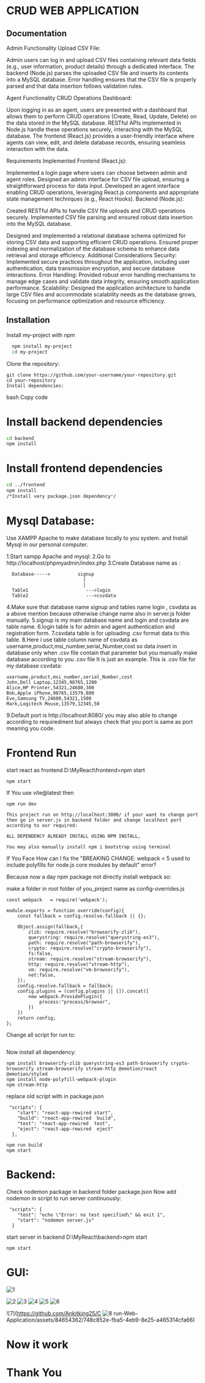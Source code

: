 
# CRUD WEB APPLICATION


## Documentation

Admin Functionality
Upload CSV File:

Admin users can log in and upload CSV files containing relevant data fields (e.g., user information, product details) through a dedicated interface.
The backend (Node.js) parses the uploaded CSV file and inserts its contents into a MySQL database.
Error handling ensures that the CSV file is properly parsed and that data insertion follows validation rules.

Agent Functionality
CRUD Operations Dashboard:

Upon logging in as an agent, users are presented with a dashboard that allows them to perform CRUD operations (Create, Read, Update, Delete) on the data stored in the MySQL database.
RESTful APIs implemented in Node.js handle these operations securely, interacting with the MySQL database.
The frontend (React.js) provides a user-friendly interface where agents can view, edit, and delete database records, ensuring seamless interaction with the data.


Requirements Implemented
Frontend (React.js):

Implemented a login page where users can choose between admin and agent roles.
Designed an admin interface for CSV file upload, ensuring a straightforward process for data input.
Developed an agent interface enabling CRUD operations, leveraging React.js components and appropriate state management techniques (e.g., React Hooks).
Backend (Node.js):

Created RESTful APIs to handle CSV file uploads and CRUD operations securely.
Implemented CSV file parsing and ensured robust data insertion into the MySQL database.


Designed and implemented a relational database schema optimized for storing CSV data and supporting efficient CRUD operations.
Ensured proper indexing and normalization of the database schema to enhance data retrieval and storage efficiency.
Additional Considerations
Security: Implemented secure practices throughout the application, including user authentication, data transmission encryption, and secure database interactions.
Error Handling: Provided robust error handling mechanisms to manage edge cases and validate data integrity, ensuring smooth application performance.
Scalability: Designed the application architecture to handle large CSV files and accommodate scalability needs as the database grows, focusing on performance optimization and resource efficiency.



## Installation

Install my-project with npm

```bash
  npm install my-project
  cd my-project
```
Clone the repository:

```
git clone https://github.com/your-username/your-repository.git
cd your-repository
Install dependencies:
```
bash
Copy code
# Install backend dependencies
```bash
cd backend
npm install
```
# Install frontend dependencies
```bash
cd ../frontend
npm install
/*Install very package.json dependency*/
```


# Mysql Database:

Use XAMPP Apache to make database locally to you system.
and Install Mysql in our personal computer.

1.Start xampp Apache and mysql:
2.Go to http://localhost/phpmyadmin/index.php
3.Create Database name as :
```
  Database----->          signup
                            |
                            |
  Table1                     --->login
  Table2                     --->csvdata
```

4.Make sure that database name signup and tables name login , csvdata as a above mention because otherwise change name also in server.js folder manually.
5.signup is my main database name and login and csvdata are table name.
6.login table is for admin and agent authentication and registration form.
7.csvdata table is for uploading .csv format data to this table.
8.Here i use table column name of csvdata as username,product,msi_number,serial_Number,cost so data insert in database only when .csv file contain that parameter but you manually make database according to you .csv file It is just an example.
This is .csv file for my database csvdata:
```
username,product,msi_number,serial_Number,cost
John,Dell Laptop,12345,98765,1200
Alice,HP Printer,54321,24680,300
Bob,Apple iPhone,98765,13579,800
Eve,Samsung TV,24680,54321,1500
Mark,Logitech Mouse,13579,12345,50
```
9.Default port is http://localhost:8080/ you may also able to change according to requiredment but always check that you port is same as port meaning you code.
# Frontend Run

start react as frontend D:\MyReact\frontend>npm start
```
npm start 
```

If You use vite@latest then

```
npm run dev
```
```
This project run on http://localhost:3000/ if your want to change port then go in server.js in backend folder and change localhost port according to our required:
```

```
ALL DEPENDENCY ALREADY INSTALL USING NPM INSTALL,

You may also manually install npm i bootstrap using terminal 
```

If You Face How can I fix the "BREAKING CHANGE: webpack < 5 used to include polyfills for node.js core modules by default" error?

Because now a day npm package not directly install webpack so:

make a folder in root folder of you_project name as config-overrides.js

```
const webpack   = require('webpack');

module.exports = function override(config){
    const fallback = config.resolve.fallback || {};

    Object.assign(fallback,{
        zlib: require.resolve("browserify-zlib"),
        querystring: require.resolve("querystring-es3"),
        path: require.resolve("path-browserify"),
        crypto: require.resolve("crypto-browserify"),
        fs:false,
        stream: require.resolve("stream-browserify"),
        http: require.resolve("stream-http"),
        vm: require.resolve("vm-browserify"),
        net:false,
    });
    config.resolve.fallback = fallback;
    config.plugins = (config.plugins || []).concat([
        new webpack.ProvidePlugin({
            process:"process/browser",
        })
    ])
    return config;
};
```

Change all script for run to:

```

```

Now install all dependency:
```
npm install browserify-zlib querystring-es3 path-browserify crypto-browserify stream-browserify stream-http @emotion/react @emotion/styled
npm install node-polyfill-webpack-plugin
npm stream-http
```

replace old script with in package.json 
```
 "scripts": {
    "start": "react-app-rewired start",
    "build": "react-app-rewired  build",
    "test": "react-app-rewired  test",
    "eject": "react-app-rewired  eject"
  },
```

```
npm run build
npm start
```


# Backend:

Check nodemon package in backend folder package.json
Now add nodemon in script to run server continuously:
```
 "scripts": {
    "test": "echo \"Error: no test specified\" && exit 1",
    "start": "nodemon server.js"
  }
```

start server in backend D:\MyReact\backend>npm start 
```
npm start
```

# GUI:
![1](https://github.com/Ankitking25/Crun-Web-Application/assets/84654362/3ba23ebb-ce0c-40d1-99fd-ee29a00d0a90)

![2](https://github.com/Ankitking25/Crun-Web-Application/assets/84654362/842717d4-1785-44d2-9cf7-a4206c23e66a)
![3](https://github.com/Ankitking25/Crun-Web-Application/assets/84654362/a385cbd7-6db0-4d57-b229-8ec6d1ce05b4)
![4](https://github.com/Ankitking25/Crun-Web-Application/assets/84654362/f913add0-c59a-40a3-b64f-2c237c5d0c65)
![5](https://github.com/Ankitking25/Crun-Web-Application/assets/84654362/497f5eb2-2e5c-4814-8cc9-fa6428a3f9ae)
![6](https://github.com/Ankitking25/Crun-Web-Application/assets/84654362/0a57ca43-b5a2-4435-a71b-a50014524dfa)

![7](https://github.com/Ankitking25/C
![8](https://github.com/Ankitking25/Crun-Web-Application/assets/84654362/26935ffb-12c7-480d-8524-5dc5242359c3)
run-Web-Application/assets/84654362/748c852e-fba5-4eb9-8e25-a465314cfa66)


# Now it work

# Thank You



